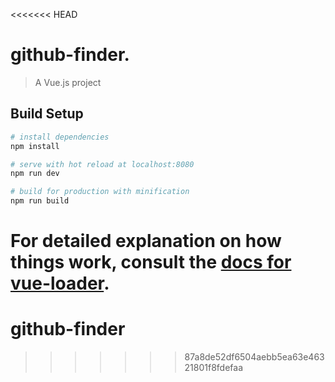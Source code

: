 <<<<<<< HEAD
# github-finder.

> A Vue.js project

## Build Setup

``` bash
# install dependencies
npm install

# serve with hot reload at localhost:8080
npm run dev

# build for production with minification
npm run build
```

For detailed explanation on how things work, consult the [docs for vue-loader](http://vuejs.github.io/vue-loader).
=======
# github-finder
>>>>>>> 87a8de52df6504aebb5ea63e46321801f8fdefaa
